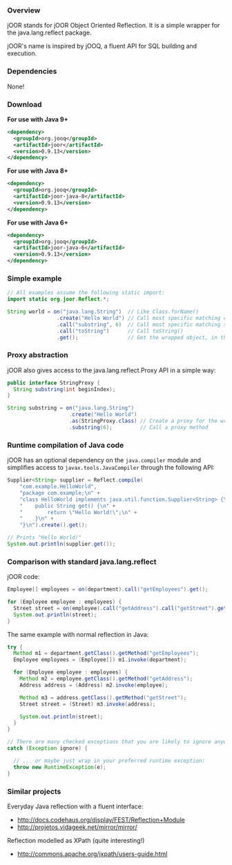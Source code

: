 ### Overview

jOOR stands for jOOR Object Oriented Reflection. It is a simple wrapper for the java.lang.reflect package.

jOOR's name is inspired by jOOQ, a fluent API for SQL building and execution.


### Dependencies

None!

### Download

**For use with Java 9+**

```xml
<dependency>
  <groupId>org.jooq</groupId>
  <artifactId>joor</artifactId>
  <version>0.9.13</version>
</dependency>
```

**For use with Java 8+**

```xml
<dependency>
  <groupId>org.jooq</groupId>
  <artifactId>joor-java-8</artifactId>
  <version>0.9.13</version>
</dependency>
```

**For use with Java 6+**

```xml
<dependency>
  <groupId>org.jooq</groupId>
  <artifactId>joor-java-6</artifactId>
  <version>0.9.13</version>
</dependency>
```

### Simple example

````java
// All examples assume the following static import:
import static org.joor.Reflect.*;

String world = on("java.lang.String")  // Like Class.forName()
                .create("Hello World") // Call most specific matching constructor
                .call("substring", 6)  // Call most specific matching substring() method
                .call("toString")      // Call toString()
                .get();                // Get the wrapped object, in this case a String
````


### Proxy abstraction

jOOR also gives access to the java.lang.reflect.Proxy API in a simple way:

````java
public interface StringProxy {
  String substring(int beginIndex);
}

String substring = on("java.lang.String")
                    .create("Hello World")
                    .as(StringProxy.class) // Create a proxy for the wrapped object
                    .substring(6);         // Call a proxy method
````

### Runtime compilation of Java code

jOOR has an optional dependency on the `java.compiler` module and simplifies access to `javax.tools.JavaCompiler` through the following API:

```java
Supplier<String> supplier = Reflect.compile(
    "com.example.HelloWorld",
    "package com.example;\n" +
    "class HelloWorld implements java.util.function.Supplier<String> {\n" +
    "    public String get() {\n" +
    "        return \"Hello World!\";\n" +
    "    }\n" +
    "}\n").create().get();

// Prints "Hello World!"
System.out.println(supplier.get());
```

### Comparison with standard java.lang.reflect

jOOR code:

````java
Employee[] employees = on(department).call("getEmployees").get();

for (Employee employee : employees) {
  Street street = on(employee).call("getAddress").call("getStreet").get();
  System.out.println(street);
}
````

The same example with normal reflection in Java:

````java
try {
  Method m1 = department.getClass().getMethod("getEmployees");
  Employee employees = (Employee[]) m1.invoke(department);

  for (Employee employee : employees) {
    Method m2 = employee.getClass().getMethod("getAddress");
    Address address = (Address) m2.invoke(employee);

    Method m3 = address.getClass().getMethod("getStreet");
    Street street = (Street) m3.invoke(address);

    System.out.println(street);
  }
}

// There are many checked exceptions that you are likely to ignore anyway 
catch (Exception ignore) {

  // ... or maybe just wrap in your preferred runtime exception:
  throw new RuntimeException(e);
}
````


### Similar projects

Everyday Java reflection with a fluent interface:

 * http://docs.codehaus.org/display/FEST/Reflection+Module
 * http://projetos.vidageek.net/mirror/mirror/

Reflection modelled as XPath (quite interesting!)

 * http://commons.apache.org/jxpath/users-guide.html

